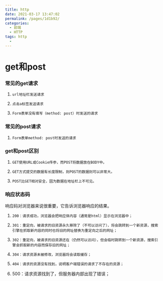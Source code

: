```yaml
---
title: http
date: 2021-03-17 13:47:02
permalink: /pages/1d1b92/
categories:
  - 前端
  - HTTP
tags: http
  - 
---
```

# get和post

###  常见的get请求

1)     url地址栏发送请求

2)     点击a标签发送请求

3)     Form表单没有填写（method: post）时发送的请求

###  常见的post请求

1)     Form表单method: post时发送的请求

###  get和post区别

1)     GET使用URL或Cookie传参，而POST将数据放在BODY中。

2)     GET方式提交的数据有长度限制，则POST的数据则可以非常大。

3)     POST比GET相对安全，因为数据在地址栏上不可见。

### 响应状态码

响应码对浏览器来说很重要，它告诉浏览器响应的结果。

1)     200：请求成功，浏览器会把响应体内容（通常是html）显示在浏览器中；

2)     301：重定向，被请求的旧资源永久移除了（不可以访问了），将会跳转到一个新资源，搜索引擎在抓取新内容的同时也将旧的网址替换为重定向之后的网址；

3)     302：重定向，被请求的旧资源还在（仍然可以访问），但会临时跳转到一个新资源，搜索引擎会抓取新的内容而保存旧的网址；

4)     304：请求资源未被修改，浏览器将会读取缓存；

5)     404：请求的资源没有找到，说明客户端错误的请求了不存在的资源；

6)    500：请求资源找到了，但服务器内部出现了错误；